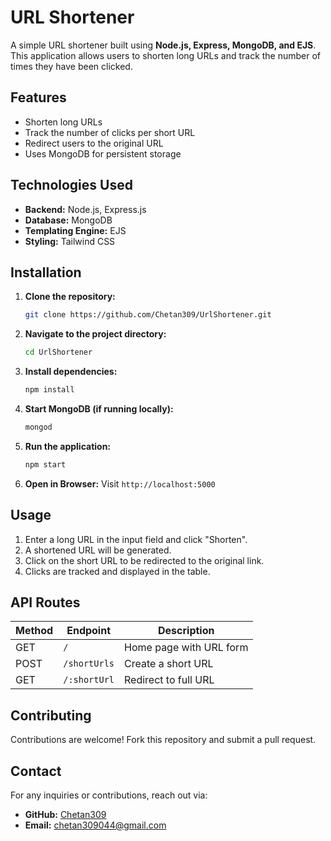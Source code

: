 # URL Shortener 

A simple URL shortener built using **Node.js, Express, MongoDB, and EJS**. This application allows users to shorten long URLs and track the number of times they have been clicked.

## Features

- Shorten long URLs
- Track the number of clicks per short URL
- Redirect users to the original URL
- Uses MongoDB for persistent storage

## Technologies Used

- **Backend:** Node.js, Express.js
- **Database:** MongoDB
- **Templating Engine:** EJS
- **Styling:** Tailwind CSS

## Installation

1. **Clone the repository:**
   ```sh
   git clone https://github.com/Chetan309/UrlShortener.git
   ```
2. **Navigate to the project directory:**
   ```sh
   cd UrlShortener
   ```
3. **Install dependencies:**
   ```sh
   npm install
   ```
4. **Start MongoDB (if running locally):**
   ```sh
   mongod
   ```
5. **Run the application:**
   ```sh
   npm start
   ```
6. **Open in Browser:**
   Visit `http://localhost:5000`

## Usage

1. Enter a long URL in the input field and click "Shorten".
2. A shortened URL will be generated.
3. Click on the short URL to be redirected to the original link.
4. Clicks are tracked and displayed in the table.


## API Routes

| Method | Endpoint      | Description              |
|--------|-------------|--------------------------|
| GET    | `/`         | Home page with URL form  |
| POST   | `/shortUrls` | Create a short URL       |
| GET    | `/:shortUrl` | Redirect to full URL     |

## Contributing

Contributions are welcome! Fork this repository and submit a pull request.

## Contact

For any inquiries or contributions, reach out via:

- **GitHub:** [Chetan309](https://github.com/Chetan309)
- **Email:** [chetan309044@gmail.com](mailto:chetan309044@gmail.com)
